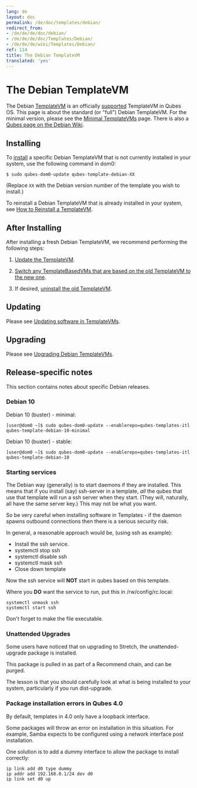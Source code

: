 ```yaml
---
lang: de
layout: doc
permalink: /de/doc/templates/debian/
redirect_from:
- /de/de/de/doc/debian/
- /de/de/de/doc/Templates/Debian/
- /de/de/de/wiki/Templates/Debian/
ref: 114
title: The Debian TemplateVM
translated: 'yes'
---
```


# The Debian TemplateVM

The Debian [TemplateVM] is an officially [supported] TemplateVM in Qubes OS.
This page is about the standard (or "full") Debian TemplateVM.
For the minimal version, please see the [Minimal TemplateVMs] page.
There is also a [Qubes page on the Debian Wiki].


## Installing

To [install] a specific Debian TemplateVM that is not currently installed in your system, use the following command in dom0:

    $ sudo qubes-dom0-update qubes-template-debian-XX

   (Replace `XX` with the Debian version number of the template you wish to install.)

To reinstall a Debian TemplateVM that is already installed in your system, see [How to Reinstall a TemplateVM].


## After Installing

After installing a fresh Debian TemplateVM, we recommend performing the following steps:

1. [Update the TemplateVM].

2. [Switch any TemplateBasedVMs that are based on the old TemplateVM to the new one][switch].

3. If desired, [uninstall the old TemplateVM].


## Updating

Please see [Updating software in TemplateVMs].


## Upgrading

Please see [Upgrading Debian TemplateVMs].


## Release-specific notes

This section contains notes about specific Debian releases.


### Debian 10

Debian 10 (buster) - minimal:

    [user@dom0 ~]$ sudo qubes-dom0-update --enablerepo=qubes-templates-itl qubes-template-debian-10-minimal

Debian 10 (buster) - stable:

    [user@dom0 ~]$ sudo qubes-dom0-update --enablerepo=qubes-templates-itl qubes-template-debian-10

### Starting services

The Debian way (generally) is to start daemons if they are installed.
This means that if you install (say) ssh-server in a template, *all* the qubes that use that template will run a ssh server when they start. (They will, naturally, all have the same server key.) This may not be what you want.

So be very careful when installing software in Templates - if the daemon spawns outbound connections then there is a serious security risk.

In general, a reasonable approach would be, (using ssh as example):
- Install the ssh service.
- systemctl stop ssh
- systemctl disable ssh
- systemctl mask ssh
- Close down template

Now the ssh service will **NOT** start in qubes based on this template.

Where you **DO** want the service to run, put this in /rw/config/rc.local:

    systemctl unmask ssh
    systemctl start ssh

Don't forget to make the file executable.


### Unattended Upgrades

Some users have noticed that on upgrading to Stretch, the unattended-upgrade package is installed.

This package is pulled in as part of a Recommend chain, and can be purged.

The lesson is that you should carefully look at what is being installed to your system, particularly if you run dist-upgrade. 


### Package installation errors in Qubes 4.0

By default, templates in 4.0 only have a loopback interface.

Some packages will throw an error on installation in this situation.
For example, Samba expects to be configured using a network interface post installation.

One solution is to add a dummy interface to allow the package to install correctly:

    ip link add d0 type dummy
    ip addr add 192.168.0.1/24 dev d0
    ip link set d0 up


[TemplateVM]: /de/doc/templates/
[Minimal TemplateVMs]: /de/doc/templates/minimal/
[Qubes page on the Debian Wiki]: https://wiki.debian.org/Qubes
[end-of-life]: https://wiki.debian.org/DebianReleases#Production_Releases
[supported]: /de/doc/supported-versions/#templatevms
[How to Reinstall a TemplateVM]: /de/doc/reinstall-template/
[Update the TemplateVM]: /de/doc/software-update-vm/
[switch]: /de/doc/templates/#switching
[uninstall the old TemplateVM]: /de/doc/templates/#uninstalling
[Updating software in TemplateVMs]: /de/doc/software-update-domu/#updating-software-in-templatevms
[Upgrading Debian TemplateVMs]: /de/doc/template/debian/upgrade/
[5149]: https://github.com/QubesOS/qubes-issues/issues/5149
[install]: /de/doc/templates/#installing